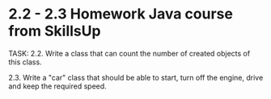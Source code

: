 # 2.2 - 2.3 Homework Java course from SkillsUp

TASK:
2.2. Write a class that can count the number of created objects of this class.

2.3. Write a "car" class that should be able to start, turn off the engine, drive and keep the required speed.
